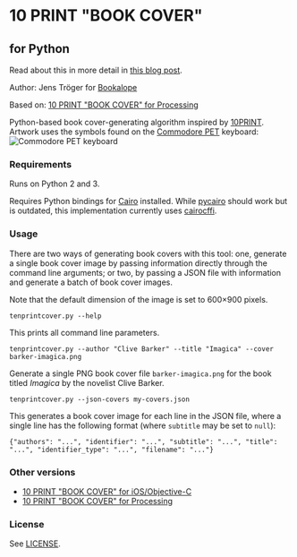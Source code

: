 # 10 PRINT "BOOK COVER"
## for Python

Read about this in more detail in [this blog post](http://www.nypl.org/blog/2014/09/03/generative-ebook-covers).

Author: Jens Tröger for [Bookalope](https://bookalope.net/)

Based on: [10 PRINT "BOOK COVER" for Processing]

Python-based book cover-generating algorithm inspired by [10PRINT](http://10print.org/). Artwork uses the symbols found on the [Commodore PET](https://en.wikipedia.org/wiki/Commodore_PET) keyboard: ![Commodore PET keyboard](https://upload.wikimedia.org/wikipedia/commons/d/db/PET_Keyboard.svg)

### Requirements
Runs on Python 2 and 3.

Requires Python bindings for [Cairo](http://cairographics.org/) installed. While [pycairo](http://cairographics.org/pycairo/) should work but is outdated, this implementation currently uses [cairocffi](https://github.com/SimonSapin/cairocffi).

### Usage
There are two ways of generating book covers with this tool: one, generate a single book cover image by passing information directly through the command line arguments; or two, by passing a JSON file with information and generate a batch of book cover images.

Note that the default dimension of the image is set to 600×900 pixels.

    tenprintcover.py --help

This prints all command line parameters.

    tenprintcover.py --author "Clive Barker" --title "Imagica" --cover barker-imagica.png

Generate a single PNG book cover file `barker-imagica.png` for the book titled *Imagica* by the novelist Clive Barker.

    tenprintcover.py --json-covers my-covers.json

This generates a book cover image for each line in the JSON file, where a single line has the following format (where `subtitle` may be set to `null`):

    {"authors": "...", "identifier": "...", "subtitle": "...", "title": "...", "identifier_type": "...", "filename": "..."}

### Other versions
- [10 PRINT "BOOK COVER" for iOS/Objective-C]
- [10 PRINT "BOOK COVER" for Processing]

[10 PRINT "BOOK COVER" for iOS/Objective-C]: https://github.com/mgiraldo/tenprintcover-ios
[10 PRINT "BOOK COVER" for Processing]: https://github.com/mgiraldo/tenprintcover-p5

### License
See [LICENSE](LICENSE).
